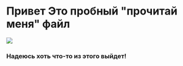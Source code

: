 <h1>Привет Это пробный "прочитай меня" файл</h1>
<img src="https://e7.pngegg.com/pngimages/603/996/png-clipart-smiley-emoticon-avatar-chuck-norris-celebrities-hat.png">

<h3>Надеюсь хоть что-то из этого выйдет!</h3>